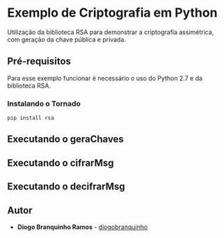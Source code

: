 # Exemplo de Criptografia em Python
Utilização da biblioteca RSA para demonstrar a criptografia assimétrica, com geração da chave pública e privada.

## Pré-requisitos
Para esse exemplo funcionar é necessário o uso do Python 2.7 e da biblioteca RSA.

### Instalando o Tornado
```
pip install rsa
```

## Executando o geraChaves

## Executando o cifrarMsg

## Executando o decifrarMsg

## Autor

* **Diogo Branquinho Ramos** - [diogobranquinho](https://github.com/diogobranquinho)

